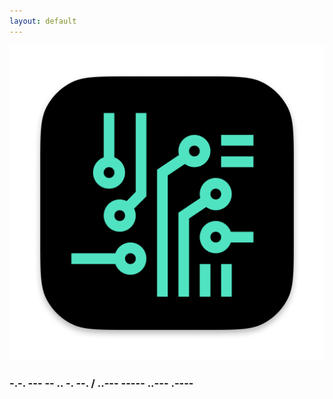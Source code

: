 ```yaml
---
layout: default
---
```


<img src="images/tars-b.png" alt="sample image">

### -.-. --- -- .. -. --. / ..--- ----- ..--- .----










